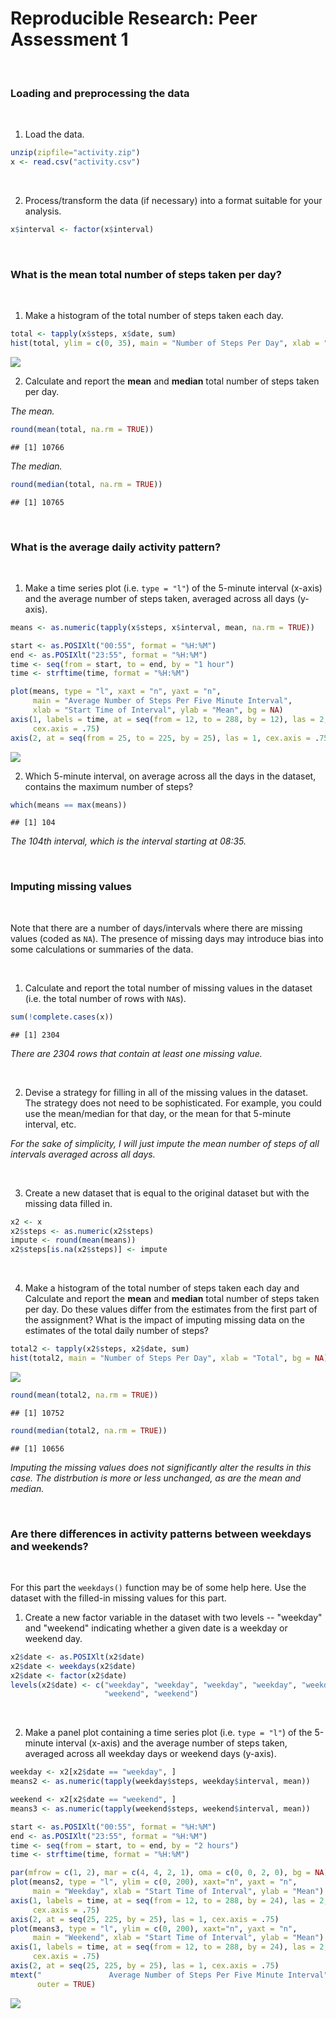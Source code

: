 # Reproducible Research: Peer Assessment 1
<br>

### Loading and preprocessing the data

<br>

1. Load the data.

```r
unzip(zipfile="activity.zip")
x <- read.csv("activity.csv")
```

<br>

2. Process/transform the data (if necessary) into a format suitable for your analysis.

```r
x$interval <- factor(x$interval)
```

<br>

### What is the mean total number of steps taken per day?

<br>

1. Make a histogram of the total number of steps taken each day.

```r
total <- tapply(x$steps, x$date, sum)
hist(total, ylim = c(0, 35), main = "Number of Steps Per Day", xlab = "Total", bg = NA)
```

![](PA1_template_files/figure-html/3-1.png) 

2. Calculate and report the **mean** and **median** total number of steps taken per day.

*The mean.*

```r
round(mean(total, na.rm = TRUE))
```

```
## [1] 10766
```

*The median.*

```r
round(median(total, na.rm = TRUE))
```

```
## [1] 10765
```

<br>

### What is the average daily activity pattern?

<br>

1. Make a time series plot (i.e. `type = "l"`) of the 5-minute interval (x-axis) and the average number of steps taken, averaged across all days (y-axis).

```r
means <- as.numeric(tapply(x$steps, x$interval, mean, na.rm = TRUE))

start <- as.POSIXlt("00:55", format = "%H:%M")
end <- as.POSIXlt("23:55", format = "%H:%M")
time <- seq(from = start, to = end, by = "1 hour")
time <- strftime(time, format = "%H:%M")

plot(means, type = "l", xaxt = "n", yaxt = "n",
     main = "Average Number of Steps Per Five Minute Interval",
     xlab = "Start Time of Interval", ylab = "Mean", bg = NA)
axis(1, labels = time, at = seq(from = 12, to = 288, by = 12), las = 2,
     cex.axis = .75)
axis(2, at = seq(from = 25, to = 225, by = 25), las = 1, cex.axis = .75)     
```

![](PA1_template_files/figure-html/6-1.png) 

2. Which 5-minute interval, on average across all the days in the dataset, contains the maximum number of steps?

```r
which(means == max(means))
```

```
## [1] 104
```

*The 104th interval, which is the interval starting at 08:35.*

<br>

### Imputing missing values

<br>

Note that there are a number of days/intervals where there are missing
values (coded as `NA`). The presence of missing days may introduce
bias into some calculations or summaries of the data.  

<br>

1. Calculate and report the total number of missing values in the dataset (i.e. the total number of rows with `NA`s).

```r
sum(!complete.cases(x))
```

```
## [1] 2304
```

*There are 2304 rows that contain at least one missing value.*

<br>

2. Devise a strategy for filling in all of the missing values in the dataset. The strategy does not need to be sophisticated. For example, you could use the mean/median for that day, or the mean for that 5-minute interval, etc.

*For the sake of simplicity, I will just impute the mean number of steps of all intervals averaged across all days.*

<br>

3. Create a new dataset that is equal to the original dataset but with the missing data filled in.

```r
x2 <- x
x2$steps <- as.numeric(x2$steps)
impute <- round(mean(means))
x2$steps[is.na(x2$steps)] <- impute
```

<br>

4. Make a histogram of the total number of steps taken each day and Calculate and report the **mean** and **median** total number of steps taken per day. Do these values differ from the estimates from the first part of the assignment? What is the impact of imputing missing data on the estimates of the total daily number of steps?

```r
total2 <- tapply(x2$steps, x2$date, sum)
hist(total2, main = "Number of Steps Per Day", xlab = "Total", bg = NA)
```

![](PA1_template_files/figure-html/10-1.png) 

```r
round(mean(total2, na.rm = TRUE))
```

```
## [1] 10752
```

```r
round(median(total2, na.rm = TRUE))
```

```
## [1] 10656
```

*Imputing the missing values does not significantly alter the results in this case. The distrbution is more or less unchanged, as are the mean and median.*

<br>

### Are there differences in activity patterns between weekdays and weekends?

<br>

For this part the `weekdays()` function may be of some help here. Use
the dataset with the filled-in missing values for this part.

1. Create a new factor variable in the dataset with two levels -- "weekday" and "weekend" indicating whether a given date is a weekday or weekend day.

```r
x2$date <- as.POSIXlt(x2$date)
x2$date <- weekdays(x2$date)
x2$date <- factor(x2$date)
levels(x2$date) <- c("weekday", "weekday", "weekday", "weekday", "weekday", 
                     "weekend", "weekend")
```

<br>

2. Make a panel plot containing a time series plot (i.e. `type = "l"`) of the 5-minute interval (x-axis) and the average number of steps taken, averaged across all weekday days or weekend days (y-axis).

```r
weekday <- x2[x2$date == "weekday", ]
means2 <- as.numeric(tapply(weekday$steps, weekday$interval, mean))

weekend <- x2[x2$date == "weekend", ]
means3 <- as.numeric(tapply(weekend$steps, weekend$interval, mean))

start <- as.POSIXlt("00:55", format = "%H:%M")
end <- as.POSIXlt("23:55", format = "%H:%M")
time <- seq(from = start, to = end, by = "2 hours")
time <- strftime(time, format = "%H:%M")

par(mfrow = c(1, 2), mar = c(4, 4, 2, 1), oma = c(0, 0, 2, 0), bg = NA)
plot(means2, type = "l", ylim = c(0, 200), xaxt="n", yaxt = "n",
     main = "Weekday", xlab = "Start Time of Interval", ylab = "Mean")
axis(1, labels = time, at = seq(from = 12, to = 288, by = 24), las = 2,
     cex.axis = .75)
axis(2, at = seq(25, 225, by = 25), las = 1, cex.axis = .75) 
plot(means3, type = "l", ylim = c(0, 200), xaxt="n", yaxt = "n",
     main = "Weekend", xlab = "Start Time of Interval", ylab = "Mean")
axis(1, labels = time, at = seq(from = 12, to = 288, by = 24), las = 2,
     cex.axis = .75)
axis(2, at = seq(25, 225, by = 25), las = 1, cex.axis = .75)
mtext("               Average Number of Steps Per Five Minute Interval",
      outer = TRUE)
```

![](PA1_template_files/figure-html/12-1.png) 
